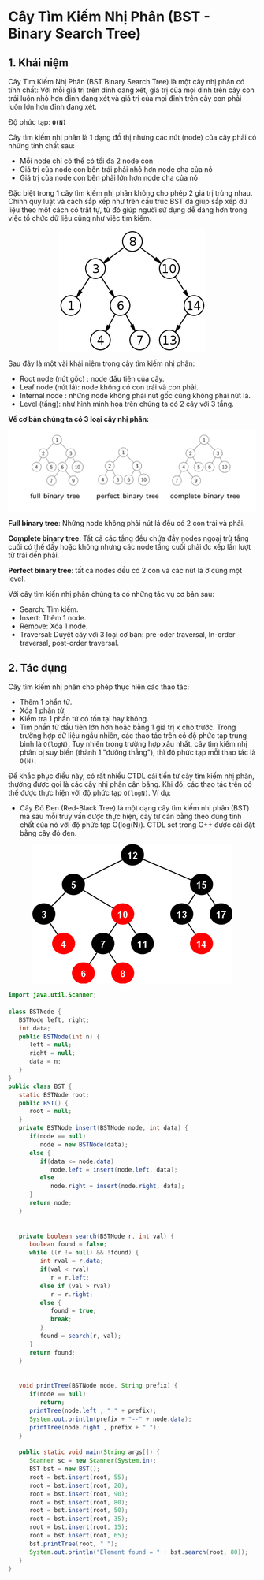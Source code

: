 # Cây Tìm Kiếm Nhị Phân (BST - Binary Search Tree)


## 1. Khái niệm

Cây Tìm Kiếm Nhị Phân (BST Binary Search Tree) là một cây nhị phân có tính chất: Với mỗi giá trị trên đỉnh đang xét, giá trị của mọi đỉnh trên cây con trái luôn nhỏ hơn đỉnh đang xét và giá trị của mọi đỉnh trên cây con phải luôn lớn hơn đỉnh đang xét.


Độ phức tạp: **`O(N)`**


Cây tìm kiếm nhị phân là 1 dạng đồ thị nhưng các nút (node) của cây phải có những tính chất sau:

- Mỗi node chỉ có thể có tối đa 2 node con
- Giá trị của node con bên trái phải nhỏ hơn node cha của nó
- Giá trị của node con bên phải lớn hơn node cha của nó

Đặc biệt trong 1 cây tìm kiếm nhị phân không cho phép 2 giá trị trùng nhau. Chính quy luật và cách sắp xếp như trên cấu trúc BST đã giúp sắp xếp dữ liệu theo một cách có trật tự, từ đó giúp người sử dụng dễ dàng hơn trong việc tổ chức dữ liệu cũng như việc tìm kiếm.

<img src="blog/algorithm/img/binary-search-tree1.png" style="display: block; margin-right: auto; margin-left: auto;">

Sau đây là một vài khái niệm trong cây tìm kiếm nhị phân:

- Root node (nút gốc) : node đầu tiên của cây.
- Leaf node (nút lá): node không có con trái và con phải.
- Internal node : những node không phải nút gốc cũng không phải nút lá.
- Level (tầng): như hình minh họa trên chúng ta có 2 cây với 3 tầng.

**Về cơ bản chúng ta có 3 loại cây nhị phân:**

<img src="blog/algorithm/img/binary-search-tree2.png" style="display: block; margin-right: auto; margin-left: auto;">

**Full binary tree**: Những node không phải nút lá đều có 2 con trái và phải.

**Complete binary tree**: Tất cả các tầng đều chứa đầy nodes ngoại trừ tầng cuối có thể đầy hoặc không nhưng các node tầng cuối phải đc xếp lần lượt từ trái đến phải.

**Perfect binary tree**: tất cả nodes đều có 2 con và các nút lá ở cùng một level.

Với cây tìm kiến nhị phân chúng ta có những tác vụ cơ bản sau:

- Search: Tìm kiếm.
- Insert: Thêm 1 node.
- Remove: Xóa 1 node.
- Traversal: Duyệt cây với 3 loại cơ bản: pre-oder traversal, In-order traversal, post-order traversal.

## 2. Tác dụng


Cây tìm kiếm nhị phân cho phép thực hiện các thao tác:

- Thêm 1 phần tử.
- Xóa 1 phần tử.
- Kiểm tra 1 phần tử có tồn tại hay không.
- Tìm phần tử đầu tiên lớn hơn hoặc bằng 1 giá trị x cho trước.
Trong trường hợp dữ liệu ngẫu nhiên, các thao tác trên có độ phức tạp trung bình là `O(logN)`. Tuy nhiên trong trường hợp xấu nhất, cây tìm kiếm nhị phân bị suy biến (thành 1 "đường thẳng"), thì độ phức tạp mỗi thao tác là `O(N)`.

Để khắc phục điều này, có rất nhiều CTDL cải tiến từ cây tìm kiếm nhị phân, thường được gọi là các cây nhị phân cân bằng. Khi đó, các thao tác trên có thể được thực hiện với độ phức tạp `O(logN)`. Ví dụ:

- Cây Đỏ Đen (Red-Black Tree) là một dạng cây tìm kiếm nhị phân (BST) mà sau mỗi truy vấn được thực hiện, cây tự cân bằng theo đúng tính chất của nó với độ phức tạp O(log(N)). CTDL set trong C++ được cài đặt bằng cây đỏ đen.

<img src="blog/algorithm/img/binary-search-tree3.png" style="display: block; margin-right: auto; margin-left: auto;">


```java
import java.util.Scanner;

class BSTNode {
   BSTNode left, right;
   int data;
   public BSTNode(int n) {
      left = null;
      right = null;
      data = n;
   }
}
public class BST {
   static BSTNode root;
   public BST() {
      root = null;
   }
   private BSTNode insert(BSTNode node, int data) {
      if(node == null)
         node = new BSTNode(data);
      else {
         if(data <= node.data)
            node.left = insert(node.left, data);
         else
            node.right = insert(node.right, data);
      }
      return node;
   }


   private boolean search(BSTNode r, int val) {
      boolean found = false;
      while ((r != null) && !found) {
         int rval = r.data;
         if(val < rval)
            r = r.left;
         else if (val > rval)
            r = r.right;
         else {
            found = true;
            break;
         }
         found = search(r, val);
      }
      return found;
   }


   void printTree(BSTNode node, String prefix) {
      if(node == null)
         return;
      printTree(node.left , " " + prefix);
      System.out.println(prefix + "--" + node.data);
      printTree(node.right , prefix + " ");
   }

   public static void main(String args[]) {
      Scanner sc = new Scanner(System.in);
      BST bst = new BST();
      root = bst.insert(root, 55);
      root = bst.insert(root, 20);
      root = bst.insert(root, 90);
      root = bst.insert(root, 80);
      root = bst.insert(root, 50);
      root = bst.insert(root, 35);
      root = bst.insert(root, 15);
      root = bst.insert(root, 65);
      bst.printTree(root, " ");
      System.out.println("Element found = " + bst.search(root, 80));
   }
}
```



